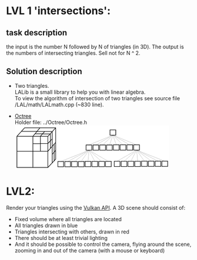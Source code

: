 # LVL 1 'intersections':

## task description

the input is the number N followed by N of triangles (in 3D).
The output is the numbers of intersecting triangles.
Sell not for N ^ 2.

## Solution description

- Two triangles. \
  LALib is a small library to help you with linear algebra. \
  To view the algorithm of intersection of two triangles
  see source file /LAL/math/LALmath.cpp (~830 line).

- [Octree](https://en.wikipedia.org/wiki/Octree) \
  Holder file: ../Octree/Octree.h \
  ![](../resource/otherImages/Octree.png "example")


# LVL2:

Render your triangles using the [Vulkan API](https://www.khronos.org/vulkan/).
A 3D scene should consist of:
* Fixed volume where all triangles are located
* All triangles drawn in blue
* Triangles intersecting with others, drawn in red
* There should be at least trivial lighting
* And it should be possible to control the camera, flying around the scene,
  zooming in and out of the camera (with a mouse or keyboard)